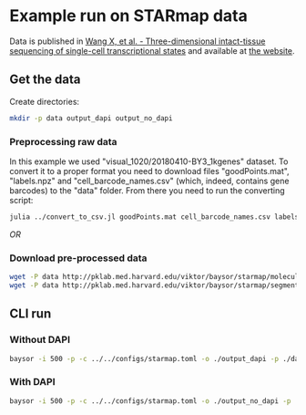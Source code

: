 # Example run on STARmap data

Data is published in [Wang X, et al. - Three-dimensional intact-tissue sequencing of single-cell transcriptional states](https://doi.org/10.1126/science.aat5691) and available at [the website](https://www.starmapresources.com/data/).


## Get the data

Create directories:

```bash
mkdir -p data output_dapi output_no_dapi
```

### Preprocessing raw data

In this example we used "visual_1020/20180410-BY3_1kgenes" dataset. To convert it to a proper format you need to download files "goodPoints.mat", "labels.npz" and "cell_barcode_names.csv" (which, indeed, contains gene barcodes) to the "data" folder. From there you need to run the converting script:

```bash
julia ../convert_to_csv.jl goodPoints.mat cell_barcode_names.csv labels.npz
```

*OR*
### Download pre-processed data

```bash
wget -P data http://pklab.med.harvard.edu/viktor/baysor/starmap/molecules.csv
wget -P data http://pklab.med.harvard.edu/viktor/baysor/starmap/segmentation.tiff
```

## CLI run

### Without DAPI

```bash
baysor -i 500 -p -c ../../configs/starmap.toml -o ./output_dapi -p ./data/molecules.csv ./data/segmentation.tiff
```

### With DAPI

```bash
baysor -i 500 -p -c ../../configs/starmap.toml -o ./output_no_dapi -p ./data/molecules.csv
```
